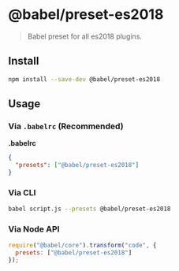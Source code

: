 # @babel/preset-es2018

> Babel preset for all es2018 plugins.

## Install

```sh
npm install --save-dev @babel/preset-es2018
```

## Usage

### Via `.babelrc` (Recommended)

**.babelrc**

```json
{
  "presets": ["@babel/preset-es2018"]
}
```

### Via CLI

```sh
babel script.js --presets @babel/preset-es2018
```

### Via Node API

```javascript
require("@babel/core").transform("code", {
  presets: ["@babel/preset-es2018"]
});
```
